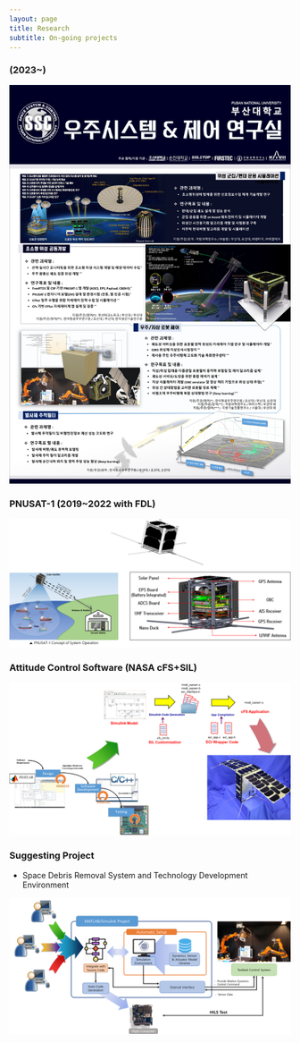 ```yaml
---
layout: page
title: Research
subtitle: On-going projects
---
```



### (2023~)  
![Ongoing0](/assets/img/Ongoing0.jpg)



### PNUSAT-1 (2019~2022 with FDL)  
![Ongoing1](/assets/img/Ongoing1.jpg)



### Attitude Control Software (NASA cFS+SIL)
![Ongoing2](/assets/img/Ongoing2.jpg)



### Suggesting Project
- Space Debris Removal System and Technology Development Environment

![Ongoing3](/assets/img/Ongoing3.jpg)
